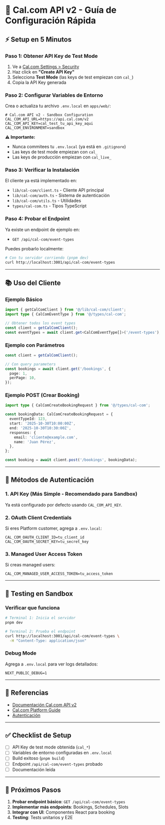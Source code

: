 # 🚀 Cal.com API v2 - Guía de Configuración Rápida

## ⚡ Setup en 5 Minutos

### Paso 1: Obtener API Key de Test Mode

1. Ve a [Cal.com Settings > Security](https://app.cal.com/settings/security)
2. Haz click en **"Create API Key"**
3. Selecciona **Test Mode** (las keys de test empiezan con `cal_`)
4. Copia la API Key generada

### Paso 2: Configurar Variables de Entorno

Crea o actualiza tu archivo `.env.local` en `apps/web/`:

```env
# Cal.com API v2 - Sandbox Configuration
CAL_COM_API_URL=https://api.cal.com/v2
CAL_COM_API_KEY=cal_test_tu_api_key_aqui
CAL_COM_ENVIRONMENT=sandbox
```

**⚠️ Importante:**
- Nunca commitees tu `.env.local` (ya está en `.gitignore`)
- Las keys de test mode empiezan con `cal_`
- Las keys de producción empiezan con `cal_live_`

### Paso 3: Verificar la Instalación

El cliente ya está implementado en:
- `lib/cal-com/client.ts` - Cliente API principal
- `lib/cal-com/auth.ts` - Sistema de autenticación
- `lib/cal-com/utils.ts` - Utilidades
- `types/cal-com.ts` - Tipos TypeScript

### Paso 4: Probar el Endpoint

Ya existe un endpoint de ejemplo en:
- `GET /api/cal-com/event-types`

Puedes probarlo localmente:

```bash
# Con tu servidor corriendo (pnpm dev)
curl http://localhost:3001/api/cal-com/event-types
```

---

## 📚 Uso del Cliente

### Ejemplo Básico

```typescript
import { getCalComClient } from '@/lib/cal-com/client';
import type { CalComEventType } from '@/types/cal-com';

// Obtener todos los event types
const client = getCalComClient();
const eventTypes = await client.get<CalComEventType[]>('/event-types');
```

### Ejemplo con Parámetros

```typescript
const client = getCalComClient();

// Con query parameters
const bookings = await client.get('/bookings', {
  page: 1,
  perPage: 10,
});
```

### Ejemplo POST (Crear Booking)

```typescript
import type { CalComCreateBookingRequest } from '@/types/cal-com';

const bookingData: CalComCreateBookingRequest = {
  eventTypeId: 123,
  start: '2025-10-30T10:00:00Z',
  end: '2025-10-30T10:30:00Z',
  responses: {
    email: 'cliente@example.com',
    name: 'Juan Pérez',
  },
};

const booking = await client.post('/bookings', bookingData);
```

---

## 🔐 Métodos de Autenticación

### 1. API Key (Más Simple - Recomendado para Sandbox)

Ya está configurado por defecto usando `CAL_COM_API_KEY`.

### 2. OAuth Client Credentials

Si eres Platform customer, agrega a `.env.local`:

```env
CAL_COM_OAUTH_CLIENT_ID=tu_client_id
CAL_COM_OAUTH_SECRET_KEY=tu_secret_key
```

### 3. Managed User Access Token

Si creas managed users:

```env
CAL_COM_MANAGED_USER_ACCESS_TOKEN=tu_access_token
```

---

## 🧪 Testing en Sandbox

### Verificar que funciona

```bash
# Terminal 1: Inicia el servidor
pnpm dev

# Terminal 2: Prueba el endpoint
curl http://localhost:3001/api/cal-com/event-types \
  -H "Content-Type: application/json"
```

### Debug Mode

Agrega a `.env.local` para ver logs detallados:

```env
NEXT_PUBLIC_DEBUG=1
```

---

## 📖 Referencias

- [Documentación Cal.com API v2](https://cal.com/docs/api-reference/v2)
- [Cal.com Platform Guide](https://cal.com/docs/platform/quickstart)
- [Autenticación](https://cal.com/docs/api-reference/v2/introduction#authentication)

---

## ✅ Checklist de Setup

- [ ] API Key de test mode obtenida (`cal_*`)
- [ ] Variables de entorno configuradas en `.env.local`
- [ ] Build exitoso (`pnpm build`)
- [ ] Endpoint `/api/cal-com/event-types` probado
- [ ] Documentación leída

---

## 🎯 Próximos Pasos

1. **Probar endpoint básico**: `GET /api/cal-com/event-types`
2. **Implementar más endpoints**: Bookings, Schedules, Slots
3. **Integrar con UI**: Componentes React para booking
4. **Testing**: Tests unitarios y E2E
